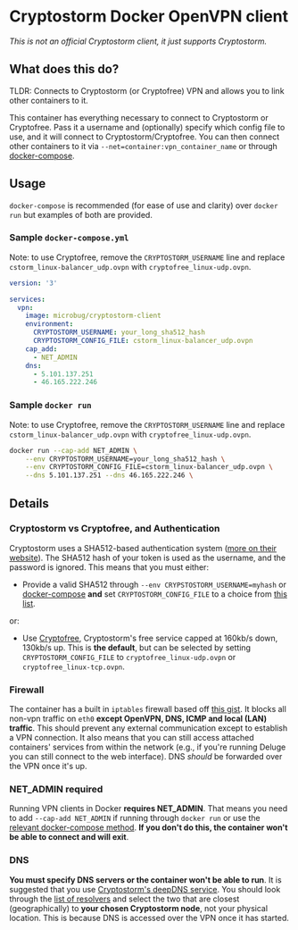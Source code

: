 # Cryptostorm Docker OpenVPN client
*This is not an official Cryptostorm client, it just supports Cryptostorm.*

## What does this do?
TLDR: Connects to Cryptostorm (or Cryptofree) VPN and allows you to link other containers to it.

This container has everything necessary to connect to Cryptostorm or Cryptofree. Pass it a username and (optionally) specify which config file to use, and it will connect to Cryptostorm/Cryptofree. You can then connect other containers to it via `--net=container:vpn_container_name` or through [docker-compose](https://docs.docker.com/compose/compose-file/#network_mode).

## Usage
`docker-compose` is recommended (for ease of use and clarity) over `docker run` but examples of both are provided.

### Sample `docker-compose.yml`
Note: to use Cryptofree, remove the `CRYPTOSTORM_USERNAME` line and replace `cstorm_linux-balancer_udp.ovpn` with `cryptofree_linux-udp.ovpn`.
```yaml
version: '3'

services:
  vpn:
    image: microbug/cryptostorm-client
    environment:
      CRYPTOSTORM_USERNAME: your_long_sha512_hash
      CRYPTOSTORM_CONFIG_FILE: cstorm_linux-balancer_udp.ovpn
    cap_add:
      - NET_ADMIN
    dns:
      - 5.101.137.251
      - 46.165.222.246
```

### Sample `docker run`
Note: to use Cryptofree, remove the `CRYPTOSTORM_USERNAME` line and replace `cstorm_linux-balancer_udp.ovpn` with `cryptofree_linux-udp.ovpn`.
```bash
docker run --cap-add NET_ADMIN \
    --env CRYPTOSTORM_USERNAME=your_long_sha512_hash \
    --env CRYPTOSTORM_CONFIG_FILE=cstorm_linux-balancer_udp.ovpn \
    --dns 5.101.137.251 --dns 46.165.222.246 \


```

## Details
### Cryptostorm vs Cryptofree, and Authentication
Cryptostorm uses a SHA512-based authentication system ([more on their website](https://cryptostorm.is)). The SHA512 hash of your token is used as the username, and the password is ignored. This means that you must either:

- Provide a valid SHA512 through `--env CRYPSTOSTORM_USERNAME=myhash` or [docker-compose](https://docs.docker.com/compose/compose-file/#environment) **and** set `CRYPTOSTORM_CONFIG_FILE` to a choice from [this list](https://github.com/cryptostorm/cryptostorm_client_configuration_files/tree/master/linux).

or:

- Use [Cryptofree](https://github.com/cryptostorm/cryptostorm_client_configuration_files/tree/master/cryptofree), Cryptostorm's free service capped at 160kb/s down, 130kb/s up. This is **the default**, but can be selected by setting `CRYPTOSTORM_CONFIG_FILE` to `cryptofree_linux-udp.ovpn` or `cryptofree_linux-tcp.ovpn`.

### Firewall
The container has a built in `iptables` firewall based off [this gist](https://gist.github.com/superjamie/ac55b6d2c080582a3e64). It blocks all non-vpn traffic on `eth0` **except OpenVPN, DNS, ICMP and local (LAN) traffic**. This should prevent any external communication except to establish a VPN connection. It also means that you can still access attached containers' services from within the network (e.g., if you're running Deluge you can still connect to the web interface). DNS *should* be forwarded over the VPN once it's up.

### NET_ADMIN required
Running VPN clients in Docker **requires NET_ADMIN**. That means you need to add `--cap-add NET_ADMIN` if running through `docker run` or use the [relevant docker-compose method](https://docs.docker.com/compose/compose-file/#cap_add-cap_drop). **If you don't do this, the container won't be able to connect and will exit**.

### DNS
**You must specify DNS servers or the container won't be able to run**. It is suggested that you use [Cryptostorm's deepDNS service](https://github.com/cryptostorm/cstorm_deepDNS). You should look through the [list of resolvers](https://github.com/cryptostorm/cstorm_deepDNS/blob/master/dnscrypt-resolvers.csv) and select the two that are closest (geographically) to **your chosen Cryptostorm node**, not your physical location. This is because DNS is accessed over the VPN once it has started.
